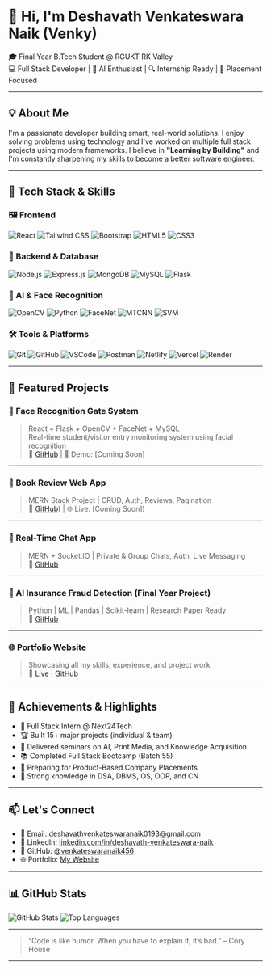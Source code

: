 # 👋 Hi, I'm Deshavath Venkateswara Naik (Venky)

🎓 Final Year B.Tech Student @ RGUKT RK Valley  
💻 Full Stack Developer | 🤖 AI Enthusiast | 🔍 Internship Ready | 🚀 Placement Focused

---

## 💡 About Me

I'm a passionate developer building smart, real-world solutions. I enjoy solving problems using technology and I've worked on multiple full stack projects using modern frameworks. I believe in **"Learning by Building"** and I'm constantly sharpening my skills to become a better software engineer.

---

## 🚀 Tech Stack & Skills

### 🖼️ Frontend
![React](https://img.shields.io/badge/-React-61DAFB?style=for-the-badge&logo=react&logoColor=black)
![Tailwind CSS](https://img.shields.io/badge/-TailwindCSS-38B2AC?style=for-the-badge&logo=tailwind-css&logoColor=white)
![Bootstrap](https://img.shields.io/badge/-Bootstrap-563D7C?style=for-the-badge&logo=bootstrap)
![HTML5](https://img.shields.io/badge/-HTML5-E34F26?style=for-the-badge&logo=html5&logoColor=white)
![CSS3](https://img.shields.io/badge/-CSS3-1572B6?style=for-the-badge&logo=css3)

### 🧩 Backend & Database
![Node.js](https://img.shields.io/badge/-Node.js-339933?style=for-the-badge&logo=node.js)
![Express.js](https://img.shields.io/badge/-Express.js-000000?style=for-the-badge&logo=express&logoColor=white)
![MongoDB](https://img.shields.io/badge/-MongoDB-47A248?style=for-the-badge&logo=mongodb)
![MySQL](https://img.shields.io/badge/-MySQL-005C84?style=for-the-badge&logo=mysql)
![Flask](https://img.shields.io/badge/-Flask-000000?style=for-the-badge&logo=flask)

### 🤖 AI & Face Recognition
![OpenCV](https://img.shields.io/badge/-OpenCV-5C3EE8?style=for-the-badge&logo=opencv&logoColor=white)
![Python](https://img.shields.io/badge/-Python-3776AB?style=for-the-badge&logo=python)
![FaceNet](https://img.shields.io/badge/-FaceNet-FF4088?style=for-the-badge)
![MTCNN](https://img.shields.io/badge/-MTCNN-00BFA5?style=for-the-badge)
![SVM](https://img.shields.io/badge/-SVM-2196F3?style=for-the-badge)

### 🛠️ Tools & Platforms
![Git](https://img.shields.io/badge/-Git-F05032?style=for-the-badge&logo=git)
![GitHub](https://img.shields.io/badge/-GitHub-181717?style=for-the-badge&logo=github)
![VSCode](https://img.shields.io/badge/-VSCode-007ACC?style=for-the-badge&logo=visual-studio-code)
![Postman](https://img.shields.io/badge/-Postman-FF6C37?style=for-the-badge&logo=postman)
![Netlify](https://img.shields.io/badge/-Netlify-00C7B7?style=for-the-badge&logo=netlify)
![Vercel](https://img.shields.io/badge/-Vercel-000000?style=for-the-badge&logo=vercel)
![Render](https://img.shields.io/badge/-Render-2F80ED?style=for-the-badge)

---

## 📌 Featured Projects

### 🔐 Face Recognition Gate System
> React + Flask + OpenCV + FaceNet + MySQL  
> Real-time student/visitor entry monitoring system using facial recognition  
🔗 [GitHub](https://github.com/Deshavath-Venkateswara-Naik/face-recognition-system) | 🎥 Demo: [Coming Soon]

---

### 📖 Book Review Web App
> MERN Stack Project | CRUD, Auth, Reviews, Pagination  
🔗 [GitHub](https://github.com/Deshavath-Venkateswara-Naik/Book-Review)) | 🌐 Live: [Coming Soon]) 

---

### 💬 Real-Time Chat App
> MERN + Socket.IO | Private & Group Chats, Auth, Live Messaging  
🔗 [GitHub](https://github.com/github.com/Deshavath-Venkateswara-Naik/devtinderr)

---

### 🧠 AI Insurance Fraud Detection (Final Year Project)
> Python | ML | Pandas | Scikit-learn | Research Paper Ready  
🔗 [GitHub](https://github.com/github.com/Deshavath-Venkateswara-Naikk/insurance-fraud-detection)

---

### 🌐 Portfolio Website
> Showcasing all my skills, experience, and project work  
🔗 [Live](https://portfolio-three-indol-xjchcv3wcy.vercel.app/) | [GitHub](https://github.com/github.com/Deshavath-Venkateswara-Naik/portfolio)

---

## 🧠 Achievements & Highlights

- 🌟 Full Stack Intern @ Next24Tech
- 🏆 Built 15+ major projects (individual & team)
- 🎤 Delivered seminars on AI, Print Media, and Knowledge Acquisition
- 📚 Completed Full Stack Bootcamp (Batch 55)
- 🧩 Preparing for Product-Based Company Placements
- 🧠 Strong knowledge in DSA, DBMS, OS, OOP, and CN

---

## 📫 Let's Connect

- 📧 Email: deshavathvenkateswaranaik0193@gmail.com
- 💼 LinkedIn: [linkedin.com/in/deshavath-venkateswara-naik](https://www.linkedin.com/in/deshavath-venkateswara-naik)
- 🐙 GitHub: [@venkateswaranaik456](https://github.com/github.com/deshavath-venkateswara-naik)
- 🌐 Portfolio: [My Website](https://portfolio-three-indol-xjchcv3wcy.vercel.app/)

---

## 📊 GitHub Stats

![GitHub Stats](https://github-readme-stats.vercel.app/api?username=venkateswaranaik456&show_icons=true&theme=radical)
![Top Languages](https://github-readme-stats.vercel.app/api/top-langs/?username=venkateswaranaik456&layout=compact&theme=radical)

---

> “Code is like humor. When you have to explain it, it’s bad.” – Cory House

---
